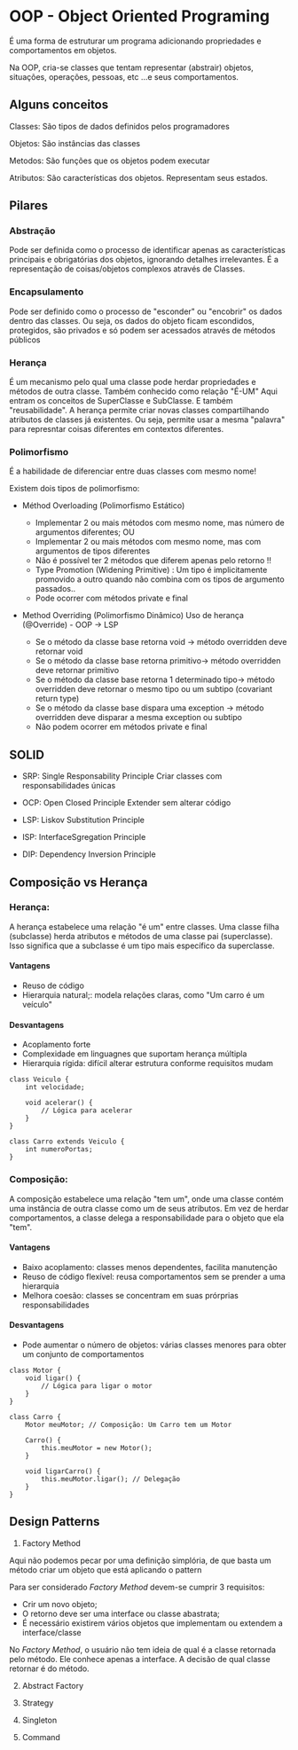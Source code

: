 # OOP - Object Oriented Programing

É uma forma de estruturar um programa adicionando propriedades e comportamentos em objetos.

Na OOP, cria-se classes que tentam representar (abstrair) objetos, situações, operações, pessoas, etc ...e seus comportamentos. 

## Alguns conceitos

Classes: São tipos de dados definidos pelos programadores

Objetos: São instâncias das classes

Metodos: São funções que os objetos podem executar

Atributos: São características dos objetos. Representam seus estados.

## Pilares

### Abstração
Pode ser definida como o processo de identificar apenas as características principais e obrigatórias dos objetos, ignorando detalhes irrelevantes.
É a representação de coisas/objetos complexos através de Classes.

### Encapsulamento
Pode ser definido como o processo de "esconder" ou "encobrir" os dados dentro das classes. Ou seja, os dados do objeto ficam escondidos, protegidos, são privados e só podem ser acessados através de métodos públicos

### Herança
É um mecanismo pelo qual uma classe pode herdar propriedades e métodos de outra classe. Também conhecido como relação "É-UM"
Aqui entram os conceitos de SuperClasse e SubClasse. E também "reusabilidade".
A herança permite criar novas classes compartilhando atributos de classes já existentes. Ou seja, permite usar a mesma "palavra" para represntar coisas diferentes em contextos diferentes.

### Polimorfismo
É a habilidade de diferenciar entre duas classes com mesmo nome!

Existem dois tipos de polimorfismo:

- Méthod Overloading (Polimorfismo Estático)
    - Implementar 2 ou mais métodos com mesmo nome, mas número de argumentos diferentes; OU
    - Implementar 2 ou mais métodos com mesmo nome, mas com argumentos de tipos diferentes
    - Não é possível ter 2 métodos que diferem apenas pelo retorno !!
    - Type Promotion (Widening Primitive) : Um tipo é implicitamente promovido a outro quando não combina com os tipos de argumento passados..
    - Pode ocorrer com métodos private e final

- Method Overriding (Polimorfismo Dinâmico) 
Uso de herança (@Override) - OOP -> LSP
    -  Se o método da classe base retorna void ->  método overridden deve retornar void
    - Se o método da classe base retorna primitivo->  método overridden deve retornar primitivo
    - Se o método da classe base retorna 1 determinado tipo->  método overridden deve retornar o mesmo tipo ou um subtipo (covariant return type)
    - Se o método da classe base dispara uma exception ->  método overridden deve disparar a mesma exception ou subtipo
    - Não podem ocorrer em métodos private e final




## SOLID

- SRP: Single Responsability Principle
    Criar classes com responsabilidades únicas

- OCP: Open Closed Principle
    Extender sem alterar código

- LSP: Liskov Substitution Principle

- ISP: InterfaceSgregation Principle


- DIP: Dependency Inversion Principle 

## Composição vs Herança

### Herança:

A herança estabelece uma relação "é um" entre classes. Uma classe filha (subclasse) herda atributos e métodos de uma classe pai (superclasse). Isso significa que a subclasse é um tipo mais específico da superclasse.

#### Vantagens
- Reuso de código
- Hierarquia natural;: modela relações claras, como "Um carro é um veículo"
#### Desvantagens
- Acoplamento forte
- Complexidade em linguagnes que suportam herança múltipla
- Hierarquia rígida: difícil alterar estrutura conforme requisitos mudam

```code
class Veiculo {
    int velocidade;

    void acelerar() {
        // Lógica para acelerar
    }
}

class Carro extends Veiculo {
    int numeroPortas;
}
```

### Composição:

A composição estabelece uma relação "tem um", onde uma classe contém uma instância de outra classe como um de seus atributos. Em vez de herdar comportamentos, a classe delega a responsabilidade para o objeto que ela "tem".

#### Vantagens
- Baixo acoplamento: classes menos dependentes, facilita manutenção
- Reuso de código flexível: reusa comportamentos sem se prender a uma hierarquia
- Melhora coesão: classes se concentram em suas prórprias responsabilidades
#### Desvantagens
- Pode aumentar o número de objetos: várias classes menores para obter um conjunto de comportamentos

```code
class Motor {
    void ligar() {
        // Lógica para ligar o motor
    }
}

class Carro {
    Motor meuMotor; // Composição: Um Carro tem um Motor

    Carro() {
        this.meuMotor = new Motor();
    }

    void ligarCarro() {
        this.meuMotor.ligar(); // Delegação
    }
}
```

## Design Patterns

1. Factory Method

Aqui não podemos pecar por uma definição simplória, de que basta um método criar um objeto que está aplicando o pattern

Para  ser considerado *Factory Method* devem-se cumprir 3 requisitos:
- Crir um novo objeto;
- O retorno deve ser uma interface ou classe abastrata;
- É necessário existirem vários objetos que implementam ou extendem a interface/classe

No *Factory Method*, o usuário não tem ideia de qual é a classe retornada pelo método. Ele conhece apenas a interface. A decisão de qual classe retornar é do método.

2. Abstract Factory

3. Strategy

4. Singleton

5. Command